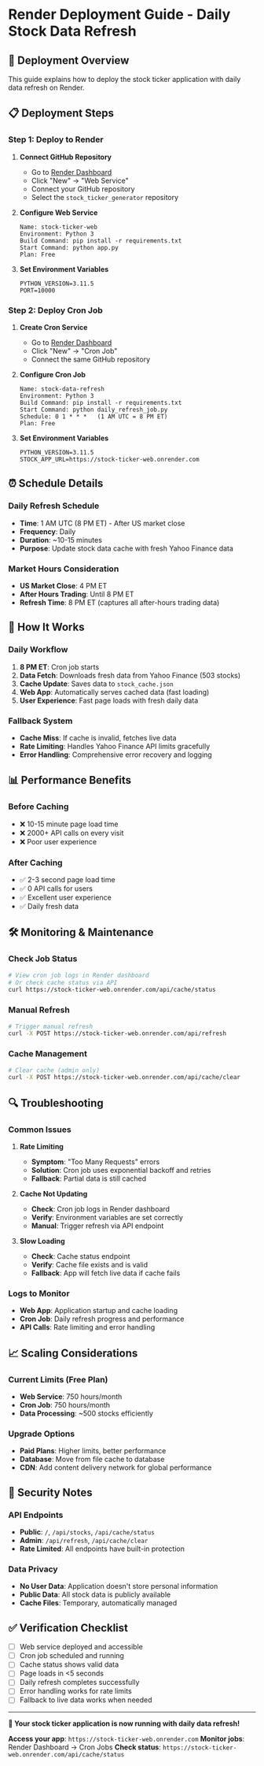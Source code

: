 # Render Deployment Guide - Daily Stock Data Refresh

## 🚀 **Deployment Overview**

This guide explains how to deploy the stock ticker application with daily data refresh on Render.

## 📋 **Deployment Steps**

### **Step 1: Deploy to Render**

1. **Connect GitHub Repository**
   - Go to [Render Dashboard](https://dashboard.render.com)
   - Click "New" → "Web Service"
   - Connect your GitHub repository
   - Select the `stock_ticker_generator` repository

2. **Configure Web Service**
   ```
   Name: stock-ticker-web
   Environment: Python 3
   Build Command: pip install -r requirements.txt
   Start Command: python app.py
   Plan: Free
   ```

3. **Set Environment Variables**
   ```
   PYTHON_VERSION=3.11.5
   PORT=10000
   ```

### **Step 2: Deploy Cron Job**

1. **Create Cron Service**
   - Go to [Render Dashboard](https://dashboard.render.com)
   - Click "New" → "Cron Job"
   - Connect the same GitHub repository

2. **Configure Cron Job**
   ```
   Name: stock-data-refresh
   Environment: Python 3
   Build Command: pip install -r requirements.txt
   Start Command: python daily_refresh_job.py
   Schedule: 0 1 * * *   (1 AM UTC = 8 PM ET)
   Plan: Free
   ```

3. **Set Environment Variables**
   ```
   PYTHON_VERSION=3.11.5
   STOCK_APP_URL=https://stock-ticker-web.onrender.com
   ```

## ⏰ **Schedule Details**

### **Daily Refresh Schedule**
- **Time**: 1 AM UTC (8 PM ET) - After US market close
- **Frequency**: Daily
- **Duration**: ~10-15 minutes
- **Purpose**: Update stock data cache with fresh Yahoo Finance data

### **Market Hours Consideration**
- **US Market Close**: 4 PM ET
- **After Hours Trading**: Until 8 PM ET
- **Refresh Time**: 8 PM ET (captures all after-hours trading data)

## 🔧 **How It Works**

### **Daily Workflow**
1. **8 PM ET**: Cron job starts
2. **Data Fetch**: Downloads fresh data from Yahoo Finance (503 stocks)
3. **Cache Update**: Saves data to `stock_cache.json`
4. **Web App**: Automatically serves cached data (fast loading)
5. **User Experience**: Fast page loads with fresh daily data

### **Fallback System**
- **Cache Miss**: If cache is invalid, fetches live data
- **Rate Limiting**: Handles Yahoo Finance API limits gracefully
- **Error Handling**: Comprehensive error recovery and logging

## 📊 **Performance Benefits**

### **Before Caching**
- ❌ 10-15 minute page load time
- ❌ 2000+ API calls on every visit
- ❌ Poor user experience

### **After Caching**
- ✅ 2-3 second page load time
- ✅ 0 API calls for users
- ✅ Excellent user experience
- ✅ Daily fresh data

## 🛠 **Monitoring & Maintenance**

### **Check Job Status**
```bash
# View cron job logs in Render dashboard
# Or check cache status via API
curl https://stock-ticker-web.onrender.com/api/cache/status
```

### **Manual Refresh**
```bash
# Trigger manual refresh
curl -X POST https://stock-ticker-web.onrender.com/api/refresh
```

### **Cache Management**
```bash
# Clear cache (admin only)
curl -X POST https://stock-ticker-web.onrender.com/api/cache/clear
```

## 🔍 **Troubleshooting**

### **Common Issues**

1. **Rate Limiting**
   - **Symptom**: "Too Many Requests" errors
   - **Solution**: Cron job uses exponential backoff and retries
   - **Fallback**: Partial data is still cached

2. **Cache Not Updating**
   - **Check**: Cron job logs in Render dashboard
   - **Verify**: Environment variables are set correctly
   - **Manual**: Trigger refresh via API endpoint

3. **Slow Loading**
   - **Check**: Cache status endpoint
   - **Verify**: Cache file exists and is valid
   - **Fallback**: App will fetch live data if cache fails

### **Logs to Monitor**
- **Web App**: Application startup and cache loading
- **Cron Job**: Daily refresh progress and performance
- **API Calls**: Rate limiting and error handling

## 📈 **Scaling Considerations**

### **Current Limits (Free Plan)**
- **Web Service**: 750 hours/month
- **Cron Job**: 750 hours/month
- **Data Processing**: ~500 stocks efficiently

### **Upgrade Options**
- **Paid Plans**: Higher limits, better performance
- **Database**: Move from file cache to database
- **CDN**: Add content delivery network for global performance

## 🔐 **Security Notes**

### **API Endpoints**
- **Public**: `/`, `/api/stocks`, `/api/cache/status`
- **Admin**: `/api/refresh`, `/api/cache/clear`
- **Rate Limited**: All endpoints have built-in protection

### **Data Privacy**
- **No User Data**: Application doesn't store personal information
- **Public Data**: All stock data is publicly available
- **Cache Files**: Temporary, automatically managed

## ✅ **Verification Checklist**

- [ ] Web service deployed and accessible
- [ ] Cron job scheduled and running
- [ ] Cache status shows valid data
- [ ] Page loads in <5 seconds
- [ ] Daily refresh completes successfully
- [ ] Error handling works for rate limits
- [ ] Fallback to live data works when needed

---

**🎉 Your stock ticker application is now running with daily data refresh!**

**Access your app**: `https://stock-ticker-web.onrender.com`
**Monitor jobs**: Render Dashboard → Cron Jobs
**Check status**: `https://stock-ticker-web.onrender.com/api/cache/status`
